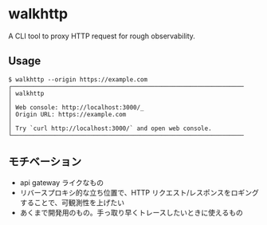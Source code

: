# walkhttp
A CLI tool to proxy HTTP request for rough observability.

## Usage
```console
$ walkhttp --origin https://example.com
┌─────────────────────────────────────────────────────────────────
│ walkhttp
│
│ Web console: http://localhost:3000/_
│ Origin URL: https://example.com
│
│ Try `curl http://localhost:3000/` and open web console.
└─────────────────────────────────────────────────────────────────
```

## モチベーション
- api gateway ライクなもの
- リバースプロキシ的な立ち位置で、HTTP リクエスト/レスポンスをロギングすることで、可観測性を上げたい
- あくまで開発用のもの。手っ取り早くトレースしたいときに使えるもの
